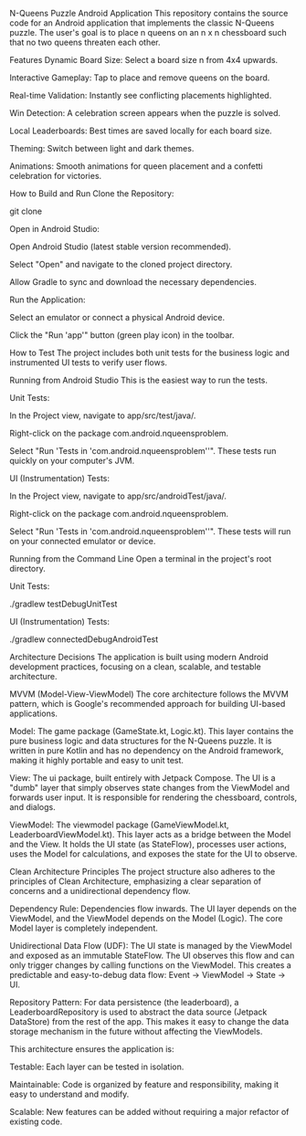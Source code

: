 N-Queens Puzzle Android Application
This repository contains the source code for an Android application that implements the classic N-Queens puzzle. The user's goal is to place n queens on an n x n chessboard such that no two queens threaten each other.

Features
Dynamic Board Size: Select a board size n from 4x4 upwards.

Interactive Gameplay: Tap to place and remove queens on the board.

Real-time Validation: Instantly see conflicting placements highlighted.

Win Detection: A celebration screen appears when the puzzle is solved.

Local Leaderboards: Best times are saved locally for each board size.

Theming: Switch between light and dark themes.

Animations: Smooth animations for queen placement and a confetti celebration for victories.

How to Build and Run
Clone the Repository:

git clone <your-repository-url>

Open in Android Studio:

Open Android Studio (latest stable version recommended).

Select "Open" and navigate to the cloned project directory.

Allow Gradle to sync and download the necessary dependencies.

Run the Application:

Select an emulator or connect a physical Android device.

Click the "Run 'app'" button (green play icon) in the toolbar.

How to Test
The project includes both unit tests for the business logic and instrumented UI tests to verify user flows.

Running from Android Studio
This is the easiest way to run the tests.

Unit Tests:

In the Project view, navigate to app/src/test/java/.

Right-click on the package com.android.nqueensproblem.

Select "Run 'Tests in 'com.android.nqueensproblem''". These tests run quickly on your computer's JVM.

UI (Instrumentation) Tests:

In the Project view, navigate to app/src/androidTest/java/.

Right-click on the package com.android.nqueensproblem.

Select "Run 'Tests in 'com.android.nqueensproblem''". These tests will run on your connected emulator or device.

Running from the Command Line
Open a terminal in the project's root directory.

Unit Tests:

./gradlew testDebugUnitTest

UI (Instrumentation) Tests:

./gradlew connectedDebugAndroidTest

Architecture Decisions
The application is built using modern Android development practices, focusing on a clean, scalable, and testable architecture.

MVVM (Model-View-ViewModel)
The core architecture follows the MVVM pattern, which is Google's recommended approach for building UI-based applications.

Model: The game package (GameState.kt, Logic.kt). This layer contains the pure business logic and data structures for the N-Queens puzzle. It is written in pure Kotlin and has no dependency on the Android framework, making it highly portable and easy to unit test.

View: The ui package, built entirely with Jetpack Compose. The UI is a "dumb" layer that simply observes state changes from the ViewModel and forwards user input. It is responsible for rendering the chessboard, controls, and dialogs.

ViewModel: The viewmodel package (GameViewModel.kt, LeaderboardViewModel.kt). This layer acts as a bridge between the Model and the View. It holds the UI state (as StateFlow), processes user actions, uses the Model for calculations, and exposes the state for the UI to observe.

Clean Architecture Principles
The project structure also adheres to the principles of Clean Architecture, emphasizing a clear separation of concerns and a unidirectional dependency flow.

Dependency Rule: Dependencies flow inwards. The UI layer depends on the ViewModel, and the ViewModel depends on the Model (Logic). The core Model layer is completely independent.

Unidirectional Data Flow (UDF): The UI state is managed by the ViewModel and exposed as an immutable StateFlow. The UI observes this flow and can only trigger changes by calling functions on the ViewModel. This creates a predictable and easy-to-debug data flow: Event -> ViewModel -> State -> UI.

Repository Pattern: For data persistence (the leaderboard), a LeaderboardRepository is used to abstract the data source (Jetpack DataStore) from the rest of the app. This makes it easy to change the data storage mechanism in the future without affecting the ViewModels.

This architecture ensures the application is:

Testable: Each layer can be tested in isolation.

Maintainable: Code is organized by feature and responsibility, making it easy to understand and modify.

Scalable: New features can be added without requiring a major refactor of existing code.